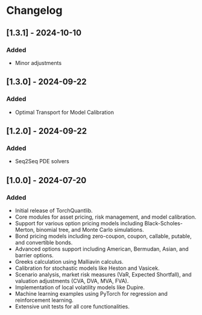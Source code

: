 # Changelog

## [1.3.1] - 2024-10-10
### Added
- Minor adjustments

## [1.3.0] - 2024-09-22
### Added
- Optimal Transport for Model Calibration

## [1.2.0] - 2024-09-22
### Added
- Seq2Seq PDE solvers

## [1.0.0] - 2024-07-20
### Added
- Initial release of TorchQuantlib.
- Core modules for asset pricing, risk management, and model calibration.
- Support for various option pricing models including Black-Scholes-Merton, binomial tree, and Monte Carlo simulations.
- Bond pricing models including zero-coupon, coupon, callable, putable, and convertible bonds.
- Advanced options support including American, Bermudan, Asian, and barrier options.
- Greeks calculation using Malliavin calculus.
- Calibration for stochastic models like Heston and Vasicek.
- Scenario analysis, market risk measures (VaR, Expected Shortfall), and valuation adjustments (CVA, DVA, MVA, FVA).
- Implementation of local volatility models like Dupire.
- Machine learning examples using PyTorch for regression and reinforcement learning.
- Extensive unit tests for all core functionalities.